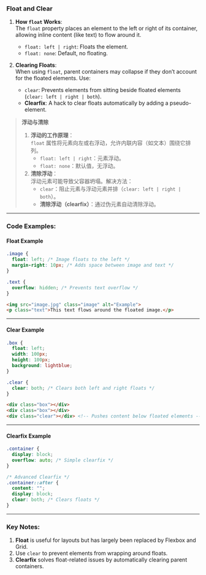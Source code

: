### Float and Clear  

1. **How `float` Works**:  
   The `float` property places an element to the left or right of its container, allowing inline content (like text) to flow around it.  
   - `float: left | right`: Floats the element.  
   - `float: none`: Default, no floating.  

2. **Clearing Floats**:  
   When using `float`, parent containers may collapse if they don’t account for the floated elements. Use:  
   - `clear`: Prevents elements from sitting beside floated elements (`clear: left | right | both`).  
   - **Clearfix**: A hack to clear floats automatically by adding a pseudo-element.  

> **浮动与清除**  
> 1. **浮动的工作原理**：  
>    `float` 属性将元素向左或右浮动，允许内联内容（如文本）围绕它排列。  
>    - `float: left | right`：元素浮动。  
>    - `float: none`：默认值，无浮动。  
> 2. **清除浮动**：  
>    浮动元素可能导致父容器坍塌。解决方法：  
>    - `clear`：阻止元素与浮动元素并排（`clear: left | right | both`）。  
>    - **清除浮动（clearfix）**：通过伪元素自动清除浮动。  

---

### Code Examples:

#### **Float Example**
```css
.image {
  float: left; /* Image floats to the left */
  margin-right: 10px; /* Adds space between image and text */
}

.text {
  overflow: hidden; /* Prevents text overflow */
}
```

```html
<img src="image.jpg" class="image" alt="Example">
<p class="text">This text flows around the floated image.</p>
```

---

#### **Clear Example**
```css
.box {
  float: left;
  width: 100px;
  height: 100px;
  background: lightblue;
}

.clear {
  clear: both; /* Clears both left and right floats */
}
```

```html
<div class="box"></div>
<div class="box"></div>
<div class="clear"></div> <!-- Pushes content below floated elements -->
```

---

#### **Clearfix Example**
```css
.container {
  display: block;
  overflow: auto; /* Simple clearfix */
}

/* Advanced Clearfix */
.container::after {
  content: "";
  display: block;
  clear: both; /* Clears floats */
}
```

---

### Key Notes:
1. **Float** is useful for layouts but has largely been replaced by Flexbox and Grid.  
2. Use `clear` to prevent elements from wrapping around floats.  
3. **Clearfix** solves float-related issues by automatically clearing parent containers.